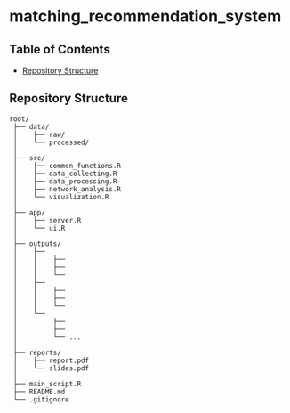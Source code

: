 # matching_recommendation_system

## Table of Contents
- [Repository Structure](#repository-structure)

## Repository Structure
```plaintext
root/
 ├── data/                       
 │    ├── raw/
 │    └── processed/
 │
 ├── src/ 
 │    ├── common_functions.R 
 │    ├── data_collecting.R
 │    ├── data_processing.R
 │    ├── network_analysis.R
 │    └── visualization.R
 │
 ├── app/
 │    ├── server.R
 │    └── ui.R
 │
 ├── outputs/                   
 │    ├── 
 │    │    ├── 
 │    │    ├── 
 │    │    └── 
 │    ├── 
 │    │    ├── 
 │    │    ├── 
 │    │    └── 
 │    └── 
 │         ├── 
 │         ├── 
 │         └── ...
 │
 ├── reports/                    
 │    ├── report.pdf
 │    └── slides.pdf
 │
 ├── main_script.R
 ├── README.md               
 └── .gitignore   
```
